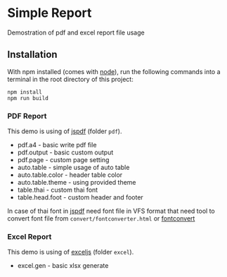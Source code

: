 # Simple Report

Demostration of pdf and excel report file usage

## Installation

With npm installed (comes with [node](https://nodejs.org/en/)), run the following commands into a terminal in the root directory of this project:

```shell
npm install
npm run build
```

### PDF Report

This demo is using of [jspdf](https://www.npmjs.com/package/jspdf) (folder `pdf`).

- pdf.a4        - basic write pdf file
- pdf.output    - basic custom output 
- pdf.page      - custom page setting
- auto.table    - simple usage of auto table
- auto.table.color  - header table color
- auto.table.theme  - using provided theme
- table.thai    - custom thai font
- table.head.foot   - custom header and footer

In case of thai font in [jspdf](https://www.npmjs.com/package/jspdf) need font file in VFS format that need tool to convert font file from `convert/fontconverter.html` or [fontconvert](https://rawgit.com/MrRio/jsPDF/master/fontconverter/fontconverter.html)


### Excel Report

This demo is using of [exceljs](https://www.npmjs.com/package/exceljs) (folder `excel`).

- excel.gen     - basic xlsx generate
